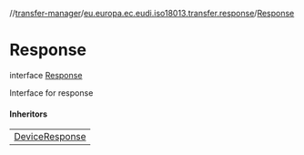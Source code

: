 //[transfer-manager](../../../index.md)/[eu.europa.ec.eudi.iso18013.transfer.response](../index.md)/[Response](index.md)

# Response

interface [Response](index.md)

Interface for response

#### Inheritors

|                                                                                                       |
|-------------------------------------------------------------------------------------------------------|
| [DeviceResponse](../../eu.europa.ec.eudi.iso18013.transfer.response.device/-device-response/index.md) |
